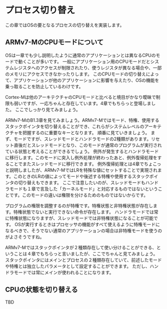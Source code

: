 # プロセス切り替え
この章ではOSの要となるプロセスの切り替えを実装します。

## ARMv7-MのCPUモードについて
OSは一章でも少し説明したように通常のアプリケーションとは異なるCPUのモードで動くことが多いです。
一般にアプリケーション用のCPUモードだとシステムレジスタへのアクセスが制限されたり、使うレジスタが異なる場合や、一部のメモリにアクセスできなかったりします。
このCPUモードの切り替えによって、アプリケーションが他のアプリケーションに影響を与えたり、OSの機能を乗っ取ることを防止しているわけです。

Cortex-Mは他のアーキテクチャのCPUモードと比べると境目がかなり曖昧で制限も弱いですが、一応ちゃんと存在しています。4章でもちらっと登場しました。
ここでしっかり見てみましょう。

ARMv7-MのB1.3章を見てみましょう。ARMv7-Mではモード、特権、使用するスタックポインタを切り替えることができ、これらがシステムレベルのアーキテクチャを把握するのに重要なキーとなります。
順番に見ていきましょう。
まず、モードですが、スレッドモードとハンドラモードの2種類があります。リセット直後だとスレッドモードとなり、このモードが通常のプログラムが実行されている状態と考えることができるでしょう。
例外が発生するとハンドラモードに移行します。このモードに突入し例外処理が終わったあと、例外復帰処理をすることでまたスレッドモードに移行できます。
例外復帰処理とは4章でちょこっと説明しましたが、ARMv7-MではLRを特殊な値にセットすることで実現されます。このときのLRの値によってモードや後述する特権や使用するスタックポインタの切り替えもできます。
ここで注意したいのが、スレッドモードもハンドラモードも１章で言及した「カーネルモード」と対応するものではないということです。このモードの違いは権限を分けるためのものではないからです。

プログラムの権限を調整するのが特権です。特権状態と非特権状態が存在します。特権状態でないと実行できない命令が存在します。
ハンドラモードでは常に特権状態になりますが、スレッドモードでは非特権状態になることが可能です。
OSが実行するときはプロセッサの機能がすべて使えるように特権モードになるべきで、そうでない通常のアプリケーションの場合は非特権モードを使うのがよさそうですね。

ARMv7-Mではスタックポインタが２種類存在して使い分けることができる、ということは４章でもちらっと言いましたが、ここでちゃんと見てみましょう。
スタックポインタにはメインとプロセスの２種類存在していて、前述したモードや特権とは独立したパラメータとして設定することができます。
ただし、ハンドラモードでは常にメインが使われることになります。

## CPUの状態を切り替える
TBD